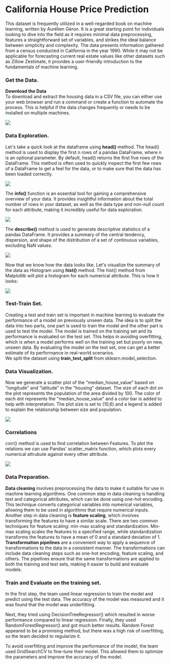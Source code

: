 # **California House Price Prediction**
This dataset is frequently utilized in a well-regarded book on machine learning, written by Aurélien Géron. It is a great starting point for individuals looking to dive into the field as it requires minimal data preprocessing, features a straightforward set of variables, and strikes the ideal balance between simplicity and complexity.
The data presents information gathered from a census conducted in California in the year 1990. While it may not be applicable for forecasting current real estate values like other datasets such as Zillow Zestimate, it provides a user-friendly introduction to the fundamentals of machine learning.
### Get the Data.
**Download the Data**
<br>
To download and extract the housing data in a CSV file, you can either use your web browser and run a command or create a function to automate the process. This is helpful if the data changes frequently or needs to be installed on multiple machines.


<img src="https://github.com/SumitxThokar/California-House-Price-Prediction/blob/main/img/fetch.jpg">

### Data Exploration.
Let's take a quick look at the dataframe using **head()** method. The head() method is used to display the first n rows of a pandas DataFrame, where n is an optional parameter. By default, head() returns the first five rows of the DataFrame. This method is often used to quickly inspect the first few rows of a DataFrame to get a feel for the data, or to make sure that the data has been loaded correctly.


<img src="https://github.com/SumitxThokar/California-House-Price-Prediction/blob/main/img/quicklook.jpg">


The **info()** function is an essential tool for gaining a comprehensive overview of your data. It provides insightful information about the total number of rows in your dataset, as well as the data type and non-null count for each attribute, making it incredibly useful for data exploration.

<img src="https://github.com/SumitxThokar/California-House-Price-Prediction/blob/main/img/img3.jpg">

The **describe()** method is used to generate descriptive statistics of a pandas DataFrame. It provides a summary of the central tendency, dispersion, and shape of the distribution of a set of continuous variables, excluding NaN values.

<img src="https://github.com/SumitxThokar/California-House-Price-Prediction/blob/main/img/img5.jpg">

Now that we know how the data looks like. Let's visualize the summary of the data as Histogram using **hist()** method. The hist() method from Matplotlib will plot a histogram for each numerical attribute.
This is how it looks: <br>

<img src="https://github.com/SumitxThokar/California-House-Price-Prediction/blob/main/img/img6.jpg">

### Test-Train Set.
Creating a test and train set is important in machine learning to evaluate the performance of a model on previously unseen data. The idea is to split the data into two parts, one part is used to train the model and the other part is used to test the model. The model is trained on the training set and its performance is evaluated on the test set. This helps in avoiding overfitting, which is when a model performs well on the training set but poorly on new, unseen data. By evaluating the model on the test set, one can get a better estimate of its performance in real-world scenarios.
<br>
We split the dataset using **train_test_split** from sklearn.model_selection.


### Data Visualization.
Now we generate a scatter plot of the "median_house_value" based on "longitude" and "latitude" in the "housing" dataset. The size of each dot on the plot represents the population of the area divided by 100. The color of each dot represents the "median_house_value" and a color bar is added to help with interpretation. The plot size is set to (10,6) and a legend is added to explain the relationship between size and population.


<img src="https://github.com/SumitxThokar/California-House-Price-Prediction/blob/main/img/img7.jpg">


### Correlations

corr() method is used to find correlation between Features. To plot the relations we can use Pandas' scatter_matrix function, which plots every numerical attrubute against every other attribute.


<img src="https://github.com/SumitxThokar/California-House-Price-Prediction/blob/main/img/img7.jpg">


### Data Preparation.
**Data cleaning** involves preprocessing the data to make it suitable for use in machine learning algorithms. One common step in data cleaning is handling text and categorical attributes, which can be done using one-hot encoding. This technique converts categorical variables into numerical variables, allowing them to be used in algorithms that require numerical inputs.
<br>
Another step in data cleaning is **feature scaling**, which involves transforming the features to have a similar scale. There are two common techniques for feature scaling: min-max scaling and standardization. Min-max scaling scales the features to a specified range, while standardization transforms the features to have a mean of 0 and a standard deviation of 1.
<br>
**Transformation pipelines** are a convenient way to apply a sequence of transformations to the data in a consistent manner. The transformations can include data cleaning steps such as one-hot encoding, feature scaling, and others. The pipelines ensure that the same transformations are applied to both the training and test sets, making it easier to build and evaluate models.

### Train and Evaluate on the training set.
In the first step, the team used linear regression to train the model and predict using the test data. The accuracy of the model was measured and it was found that the model was underfitting.

Next, they tried using DecisionTreeRegressor() which resulted in worse performance compared to linear regression. Finally, they used RandomForestRegressor() and got much better results. Random Forest appeared to be a promising method, but there was a high risk of overfitting, so the team decided to regularize it.

To avoid overfitting and improve the performance of the model, the team used GridSearchCV to fine-tune their model. This allowed them to optimize the parameters and improve the accuracy of the model.
